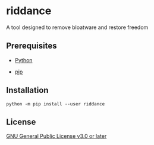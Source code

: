 # riddance

A tool designed to remove bloatware and restore freedom

## Prerequisites

- [Python](https://www.python.org/downloads/)

- [pip](https://pip.pypa.io/en/stable/installation/)

## Installation

```shell
python -m pip install --user riddance
```

## License

[GNU General Public License v3.0 or later](https://github.com/rylan-justice/riddance/blob/main/COPYING)
